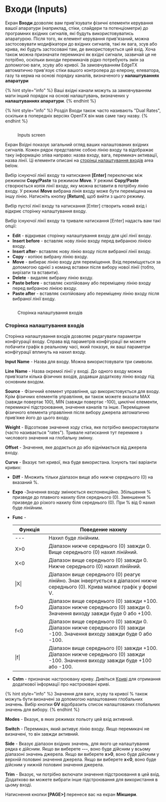 # Входи (Inputs)

Екран **Входи** дозволяє вам прив'язувати фізичні елементи керування вашої апаратури (наприклад, стіки, слайдери та потенціометри) до програмних вхідних сигналів, які будуть використовуватись апаратурою. Після того, як елемент керування прив'язаний, можна застосовувати модифікатори до вхідних сигналів, такі як вага, зсув або крива, які будуть застосовані там, де використовується цей вхід. Хоча також можна призначати перемикачі як вхідні сигнали, зазвичай це не потрібно, оскільки виходи перемикачів рідко потребують змін за допомогою ваги, зсуву або кривої. За замовчуванням EdgeTX автоматично прив'язує стіки вашого контролера до елерону, елеватора, газу та керма на основі порядку каналів, визначеного у **налаштуваннях апаратури**

{% hint style="info" %}
Ваші вхідні канали можуть за замовчуванням мати інший порядок на основі налаштувань, визначених у **налаштуваннях апаратури**.
{% endhint %}

{% hint style="info" %}
Розділ Входи також часто називають "Dual Rates", оскільки в попередніх версіях OpenTX він мав саме таку назву.&#x20;
{% endhint %}

<figure><img src="../../../.gitbook/assets/bwinputs1.png" alt=""><figcaption><p>Inputs screen</p></figcaption></figure>

Екран Вхідні показує загальний огляд ваших налаштованих вхідних сигналів. Кожен рядок представляє собою лінію входу та відображає таку інформацію зліва направо: назва входу, вага, перемикач активації, назва лінії. Ці елементи описані на [сторінці налаштування входів](inputs.md#input-configuration-page) area below.

Вибір існуючої лінії входу та натискання **\[Enter]** переключає між режимом **Copy/Paste** та режимом **Move**. У режимі **Copy/Paste** створюється копія лінії входу, яку можна вставити в потрібну лінію входу. У режимі **Move** вибрана лінія входу може бути переміщена на іншу лінію. Натисніть кнопку **\[Return]**, щоб вийти з цього режиму.

Вибір пустої лінії входу та натискання [Enter] створить новий вхід і відкриє сторінку налаштування входу.&#x20;

Вибір існуючої лінії входу та тривале натискання [Enter] надасть вам такі опції:

* **Edit** - відкриває сторінку налаштування входу для цієї лінії входу.
* **Insert before** - вставляє нову лінію входу перед вибраною лінією входу.
* **Insert after**- вставляє нову лінію входу після вибраної лінії входу.
* **Copy** - копіює вибрану лінію входу.
* **Move** - вибирає лінію входу для переміщення. Вхід переміщується за допомогою однієї з команд вставки після вибору нової лінії (тобто, вирізати та вставити).&#x20;
* **Delete** - видаляє вибрану лінію входу.
* **Paste before** - вставляє скопійовану або переміщену лінію входу перед вибраною лінією входу.
* **Paste after** - вставляє скопійовану або переміщену лінію входу після вибраної лінії входу.

<figure><img src="../../../.gitbook/assets/bwinputs2.png" alt=""><figcaption><p>Сторінка налаштування входів</p></figcaption></figure>

### Сторінка налаштування входів

Сторінка налаштування входів дозволяє редагувати параметри конфігурації входу. Справа від параметрів конфігурації ви можете побачити графік в реальному часі, який показує, як ваші параметри конфігурації вплинуть на нахил входу.

**Input Name** - Назва для входу. Можна використовувати три символи.

**Line Name** - Назва окремої лінії у вході. До одного входу можна прив’язати кілька фізичних входів, додавши додаткову лінію входу під основним входом.

**Source** - Фізичний елемент управління, що використовується для входу. Крім фізичних елементів управління, ви також можете вказати MAX (завжди повертає 100), MIN (завжди повертає -100), циклічні елементи, перемикачі підстроювання, значення каналів та інше. Переміщення фізичного елемента управління після вибору джерела автоматично прив’яже його до цього входу.

**Weight** - Відсоткове значення ходу стіка, яке потрібно використовувати (часто називається "rates"). Тривале натискання тут перемкне з числового значення на глобальну змінну.

**Offset** - Значення, яке додається до або віднімається від джерела входу.

**Curve** - Вказує тип кривої, яка буде використана. Існують такі варіанти кривих:

* **Diff** - Множить тільки діапазон вище або нижче середнього (0) на вказаний %.
* **Expo** -Значення входу змінюється експоненційно. Збільшення % призведе до плавного нахилу біля середнього (0). Зменшення % призведе до різкого нахилу біля середнього (0). При % від 0 нахил буде лінійним.
*   **Func** -

    <table><thead><tr><th width="116">Функція</th><th width="575">Поведение нахилу</th></tr></thead><tbody><tr><td>---</td><td>Нахил буде лінійним.</td></tr><tr><td>X>0</td><td>Діапазон нижче середнього (0) завжди 0. Вище середнього (0) нахил лінійний.</td></tr><tr><td>X&#x3C;0</td><td>Діапазон вище середнього (0) завжди 0. Нижче середнього (0) нахил лінійний.</td></tr><tr><td>|X|</td><td>Діапазон вище середнього (0) реагує лінійно. Знак інвертується в діапазоні нижче середнього (0). Крива малює графік у формі V.</td></tr><tr><td>f>0</td><td>Діапазон вище середнього (0) завжди +100. Діапазон нижче середнього (0) завжди 0. Значення виходу завжди буде 0 або +100.</td></tr><tr><td>f&#x3C;0</td><td>Діапазон вище середнього (0) завжди 0. Діапазон нижче середнього (0) завжди -100. Значення виходу завжди буде 0 або -100.</td></tr><tr><td>|f|</td><td>Діапазон вище середнього (0) завжди +100. Діапазон нижче середнього (0) завжди -100. Значення виходу завжди буде +100 або -100.</td></tr></tbody></table>
* **Cstm** - призначає настроювану криву. Дивіться [Криві](../curves.md) для отримання додаткової інформації про настроювані криві.

{% hint style="info" %}
Значення для ваги, зсуву та кривої % також можуть бути визначені за допомогою налаштованих глобальних значень. Вибір кнопки **GV** відобразить список налаштованих глобальних значень для вибору.
{% endhint %}

**Modes** - Вказує, в яких режимах польоту цей вхід активний.

**Switch** - Перемикач, який активує лінію входу. Якщо перемикачі не визначені, то він завжди активний.

**Side** - Вказує діапазон вхідних значень, для якого це налаштування рядка є дійсним. Якщо ви виберете **---**, воно буде дійсним у всьому діапазоні значень джерела. Якщо ви виберете **x>0**, воно буде дійсним у верхній половині значення джерела. Якщо ви виберете **x<0**, воно буде дійсним у нижній половині значення джерела.

**Trim** - Вказує, чи потрібно включати значення підстроювання в цей вхід. Додатково ви можете вибрати інше підстроювання для використання в цьому вході.

Натиснення кнопки **\[PAGE>]** перенесе вас на екран **Мікшери**.
